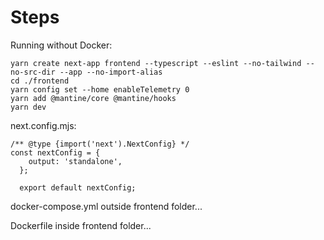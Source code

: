 # Steps

Running without Docker:

```
yarn create next-app frontend --typescript --eslint --no-tailwind --no-src-dir --app --no-import-alias
cd ./frontend
yarn config set --home enableTelemetry 0
yarn add @mantine/core @mantine/hooks
yarn dev
```

next.config.mjs:

```
/** @type {import('next').NextConfig} */
const nextConfig = {
    output: 'standalone',
  };

  export default nextConfig;
```

docker-compose.yml outside frontend folder...

Dockerfile inside frontend folder...
